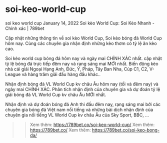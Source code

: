 # soi-keo-world-cup
soi keo world cup
January 14, 2022
Soi kèo World Cup: Soi Kèo Nhanh - Chính xác | 789bet

Cập nhật những thông tin về soi kèo World Cup, Soi kèo bóng đá World Cup hôm nay. Cùng các chuyên gia nhận định những kèo thơm có tỷ lệ ăn kèo cao.

Soi kèo world cup bóng đá hôm nay và ngày mai CHÍNH XÁC nhất. cập nhật tỷ lệ bóng đá trực tiếp đêm nay và rạng sáng mai MỚI nhất. Biến động kèo nhà cái giải Ngoại Hạng Anh, Đức, Ý, Pháp, Tây Ban Nha, Cúp C1, C2, V-League và hàng trăm giải đấu hàng đầu khác..

Nhận định bóng đá VL World Cup kv châu Âu hôm nay (tối và đêm nay) và ngày mai CHÍNH XÁC. Phân tích nhận định của chuyên gia và dự đoán tỷ lệ giải bóng đá VL World Cup kv châu Âu MỚI nhất.

Nhận định và dự đoán bóng đá Anh thi đấu đêm nay, rạng sáng mai bởi các chuyên gia bóng đá Việt nam nổi tiếng và những bài dịch nhận định của chuyên gia nổi tiếng VL World Cup kv châu Âu của Sky Sport, BBC, ...



>> Xem thêm: https://789bet.co/soi-keo-world-cup/
>> Xem thêm: https://789bet.co/
>> Xem thêm: https://789bet.co/soi-keo-bong-da/
